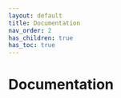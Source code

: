 ```yaml
---
layout: default
title: Documentation
nav_order: 2
has_children: true
has_toc: true
---
```


# Documentation
